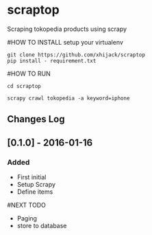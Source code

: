 # scraptop
Scraping tokopedia products using scrapy

#HOW TO INSTALL
setup your virtualenv

```
git clone https://github.com/xhijack/scraptop
pip install - requirement.txt
```

#HOW TO RUN
```
cd scraptop
```

```
scrapy crawl tokopedia -a keyword=iphone
```

## Changes Log
## [0.1.0] - 2016-01-16
### Added
- First initial
- Setup Scrapy
- Define items

#NEXT TODO
- Paging
- store to database


